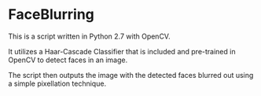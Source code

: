 # FaceBlurring
This is a script written in Python 2.7 with OpenCV. 

It utilizes a Haar-Cascade Classifier that is included and pre-trained in OpenCV to detect faces in an image. 

The script then outputs the image with the detected faces blurred out using a simple pixellation technique.

